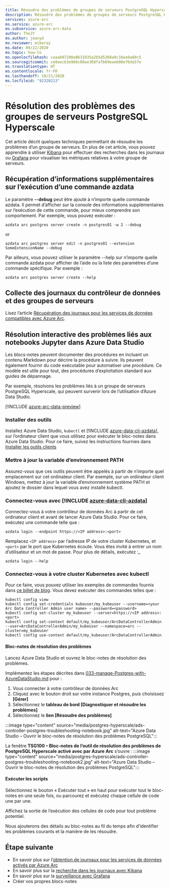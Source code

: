 ```yaml
---
title: Résoudre des problèmes de groupes de serveurs PostgreSQL Hyperscale
description: Résoudre des problèmes de groupes de serveurs PostgreSQL Hyperscale avec un Jupyter Notebook
services: azure-arc
ms.service: azure-arc
ms.subservice: azure-arc-data
author: TheJY
ms.author: jeanyd
ms.reviewer: mikeray
ms.date: 09/22/2020
ms.topic: how-to
ms.openlocfilehash: caaab07200a8631935a2b5d5368a0c16ea9a60c5
ms.sourcegitcommit: ce8eecb3e966c08ae368fafb69eaeb00e76da57e
ms.translationtype: HT
ms.contentlocale: fr-FR
ms.lasthandoff: 10/21/2020
ms.locfileid: "92320213"
---
```

# <a name="troubleshooting-postgresql-hyperscale-server-groups"></a>Résolution des problèmes des groupes de serveurs PostgreSQL Hyperscale
Cet article décrit quelques techniques permettant de résoudre les problèmes d’un groupe de serveurs. En plus de cet article, vous pouvez apprendre à utiliser [Kibana](monitor-grafana-kibana.md) pour effectuer des recherches dans les journaux ou [Grafana](monitor-grafana-kibana.md) pour visualiser les métriques relatives à votre groupe de serveurs. 

## <a name="getting-more-details-about-the-execution-of-an-azdata-command"></a>Récupération d’informations supplémentaires sur l’exécution d’une commande azdata
Le paramètre **--debug** peut être ajouté à n’importe quelle commande azdata. Il permet d’afficher sur la console des informations supplémentaires sur l’exécution de cette commande, pour mieux comprendre son comportement.
Par exemple, vous pouvez exécuter :
```console
azdata arc postgres server create -n postgres01 -w 2 --debug
```

or
```console
azdata arc postgres server edit -n postgres01 --extension SomeExtensionName --debug
```

Par ailleurs, vous pouvez utiliser le paramètre --help sur n’importe quelle commande azdata pour afficher de l’aide ou la liste des paramètres d’une commande spécifique. Par exemple :
```console
azdata arc postgres server create --help
```


## <a name="collecting-logs-of-the-data-controller-and-your-server-groups"></a>Collecte des journaux du contrôleur de données et des groupes de serveurs
Lisez l’article [Récupération des journaux pour les services de données compatibles avec Azure Arc](troubleshooting-get-logs.md).



## <a name="interactive-troubleshooting-with-jupyter-notebooks-in-azure-data-studio"></a>Résolution interactive des problèmes liés aux notebooks Jupyter dans Azure Data Studio
Les blocs-notes peuvent documenter des procédures en incluant un contenu Markdown pour décrire la procédure à suivre. Ils peuvent également fournir du code exécutable pour automatiser une procédure.  Ce modèle est utile pour tout, des procédures d’exploitation standard aux guides de dépannage.

Par exemple, résolvons les problèmes liés à un groupe de serveurs PostgreSQL Hyperscale, qui peuvent survenir lors de l’utilisation d’Azure Data Studio.

[!INCLUDE [azure-arc-data-preview](../../../includes/azure-arc-data-preview.md)]

### <a name="install-tools"></a>Installer des outils

Installez Azure Data Studio, `kubectl` et [!INCLUDE [azure-data-cli-azdata](../../../includes/azure-data-cli-azdata.md)], sur l’ordinateur client que vous utilisez pour exécuter le bloc-notes dans Azure Data Studio. Pour ce faire, suivez les instructions fournies dans [Installer les outils clients](install-client-tools.md)

### <a name="update-the-path-environment-variable"></a>Mettre à jour la variable d’environnement PATH

Assurez-vous que ces outils peuvent être appelés à partir de n’importe quel emplacement sur cet ordinateur client. Par exemple, sur un ordinateur client Windows, mettez à jour la variable d’environnement système PATH et ajoutez le dossier dans lequel vous avez installé kubectl.

### <a name="sign-in-with-azure-data-cli-azdata"></a>Connectez-vous avec [!INCLUDE [azure-data-cli-azdata](../../../includes/azure-data-cli-azdata.md)]

Connectez-vous à votre contrôleur de données Arc à partir de cet ordinateur client et avant de lancer Azure Data Studio. Pour ce faire, exécutez une commande telle que :

```console
azdata login --endpoint https://<IP address>:<port>
```

Remplacez `<IP address>` par l’adresse IP de votre cluster Kubernetes, et `<port>` par le port que Kubernetes écoute. Vous êtes invité à entrer un nom d’utilisateur et un mot de passe. Pour plus de détails, exécutez :_

```console
azdata login --help
```

### <a name="log-into-your-kubernetes-cluster-with-kubectl"></a>Connectez-vous à votre cluster Kubernetes avec kubectl

Pour ce faire, vous pouvez utiliser les exemples de commandes fournis dans [ce billet de blog](https://blog.christianposta.com/kubernetes/logging-into-a-kubernetes-cluster-with-kubectl/).
Vous devez exécuter des commandes telles que :

```console
kubectl config view
kubectl config set-credentials kubeuser/my_kubeuser --username=<your Arc Data Controller Admin user name> --password=<password>
kubectl config set-cluster my_kubeuser --server=https://<IP address>:<port>
kubectl config set-context default/my_kubeuser/ArcDataControllerAdmin --user=ArcDataControllerAdmin/my_kubeuser --namespace=arc --cluster=my_kubeuser
kubectl config use-context default/my_kubeuser/ArcDataControllerAdmin
```

#### <a name="the-troubleshooting-notebook"></a>Bloc-notes de résolution des problèmes

Lancez Azure Data Studio et ouvrez le bloc-notes de résolution des problèmes. 

Implémentez les étapes décrites dans [033-manage-Postgres-with-AzureDataStudio.md](manage-postgresql-hyperscale-server-group-with-azure-data-studio.md) pour :

1. Vous connecter à votre contrôleur de données Arc
2. Cliquez avec le bouton droit sur votre instance Postgres, puis choisissez **[Gérer]**
3. Sélectionnez le **tableau de bord [Diagnostiquer et résoudre les problèmes]**
4. Sélectionnez le **lien [Résoudre des problèmes]**

:::image type="content" source="media/postgres-hyperscale/ads-controller-postgres-troubleshooting-notebook.jpg" alt-text="Azure Data Studio – Ouvrir le bloc-notes de résolution des problèmes PostgreSQL":::

La fenêtre **TSG100 – Bloc-notes de l’outil de résolution des problèmes de PostgreSQL Hyperscale activé avec par Azure Arc** s’ouvre : :::image type="content" source="media/postgres-hyperscale/ads-controller-postgres-troubleshooting-notebook2.jpg" alt-text="Azure Data Studio – Ouvrir le bloc-notes de résolution des problèmes PostgreSQL":::

#### <a name="run-the-scripts"></a>Exécuter les scripts
Sélectionnez le bouton « Exécuter tout » en haut pour exécuter tout le bloc-notes en une seule fois, ou parcourez et exécutez chaque cellule de code une par une.

Affichez la sortie de l’exécution des cellules de code pour tout problème potentiel.

Nous ajouterons des détails au bloc-notes au fil du temps afin d’identifier les problèmes courants et la manière de les résoudre.

## <a name="next-step"></a>Étape suivante
- En savoir plus sur l’[obtention de journaux pour les services de données activés par Azure Arc](troubleshooting-get-logs.md)
- En savoir plus sur la [recherche dans les journaux avec Kibana](monitor-grafana-kibana.md)
- En savoir plus sur la [surveillance avec Grafana](monitor-grafana-kibana.md)
- Créer vos propres blocs-notes
